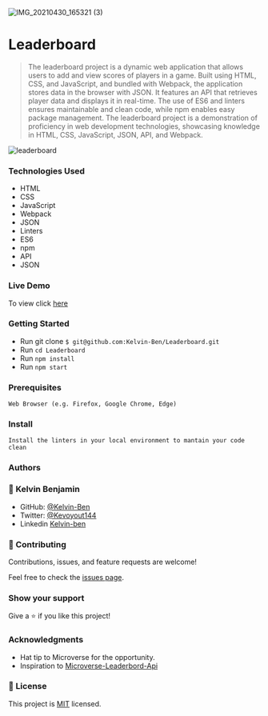 ![IMG_20210430_165321 (3)](https://github.com/Kelvin-Ben/Leaderboard/assets/85459676/85a3ddc6-2775-4746-9600-eb2a7adb974c)

# Leaderboard

>The leaderboard project is a dynamic web application that allows users to add and view scores of players in a game. Built using HTML, CSS, and JavaScript, and bundled with Webpack, the application stores data in the browser with JSON. It features an API that retrieves player data and displays it in real-time. The use of ES6 and linters ensures maintainable and clean code, while npm enables easy package management. The leaderboard project is a demonstration of proficiency in web development technologies, showcasing knowledge in HTML, CSS, JavaScript, JSON, API, and Webpack.

![leaderboard](https://github.com/Kelvin-Ben/Leaderboard/assets/85459676/f94103cc-df95-4b21-856d-bef1cee2c00c)

### Technologies Used

- HTML
- CSS
- JavaScript
- Webpack
- JSON
- Linters
- ES6
- npm
- API
- JSON

### Live Demo

To view click [here](https://fastidious-quokka-20f996.netlify.app/)



### Getting Started

- Run git clone ```$ git@github.com:Kelvin-Ben/Leaderboard.git```
- Run ```cd Leaderboard```
- Run ```npm install```
- Run ```npm start```


### Prerequisites
    Web Browser (e.g. Firefox, Google Chrome, Edge)

### Install
    Install the linters in your local environment to mantain your code clean 

### Authors

### 👤 Kelvin Benjamin

- GitHub: [@Kelvin-Ben](https://github.com/Kelvin-Ben)
- Twitter: [@Kevoyout144](https://twitter.com/kevoyout144)
- Linkedin [Kelvin-ben](https://www.linkedin.com/in/kelvin-ben-323043173/)


### 🤝 Contributing

Contributions, issues, and feature requests are welcome!

Feel free to check the [issues page](https://github.com/Kelvin-Ben/Leaderboard/issues).

### Show your support

Give a ⭐️ if you like this project!

### Acknowledgments

- Hat tip to Microverse for the opportunity.
- Inspiration to [Microverse-Leaderbord-Api](https://www.notion.so/microverse/Leaderboard-API-service-24c0c3c116974ac49488d4eb0267ade3)



### 📝 License

This project is [MIT](https://mit-license.org/) licensed.
